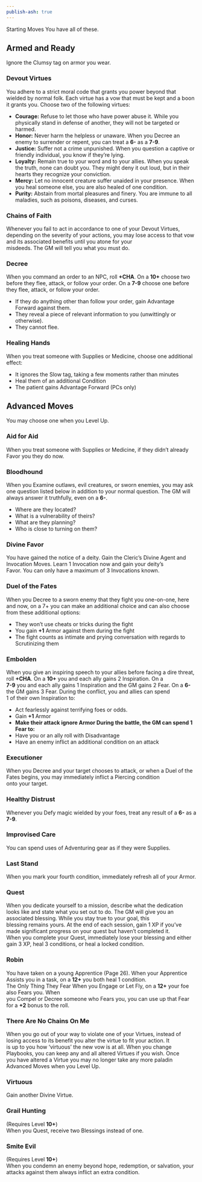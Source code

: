 ```yaml
---  
publish-ash: true  
---  
```

Starting Moves You have all of these.  
  
## Armed and Ready  
Ignore the Clumsy tag on armor you wear.  
### Devout Virtues  
You adhere to a strict moral code that grants you power beyond that wielded by normal folk. Each virtue has a vow that must be kept and a boon it grants you. Choose two of the following virtues:  
- **Courage:** Refuse to let those who have power abuse it. While you physically stand in defense of another, they will not be targeted or harmed.  
- **Honor:** Never harm the helpless or unaware. When you Decree an enemy to surrender or repent, you can treat a **6-** as a **7-9**.  
- **Justice:** Suffer not a crime unpunished. When you question a captive or friendly individual, you know if they’re lying.  
- **Loyalty:** Remain true to your word and to your allies. When you speak the truth, none can doubt you. They might deny it out loud, but in their hearts they recognize your conviction.  
- **Mercy:** Let no innocent creature suffer unaided in your presence. When you heal someone else, you are also healed of one condition.  
- **Purity:** Abstain from mortal pleasures and finery. You are immune to all maladies, such as poisons, diseases, and curses.  
### Chains of Faith  
<span class="move-trigger">Whenever you fail to act in accordance to one of your Devout Virtues,</span> depending on the severity of your actions, you may lose access to that vow and its associated benefits until you atone for your  
misdeeds. The GM will tell you what you must do.  
### Decree  
<span class="move-trigger">When you command an order to an NPC,</span> roll **+CHA**. On a **10+** choose two before they flee, attack, or follow your order. On a **7-9** choose one before they flee, attack, or follow your order.  
- If they do anything other than follow your order, gain Advantage Forward against them.  
- They reveal a piece of relevant information to you (unwittingly or otherwise).  
- They cannot flee.  
### Healing Hands  
<span class="move-trigger">When you treat someone with Supplies or Medicine,</span> choose one additional effect:  
- It ignores the Slow tag, taking a few moments rather than minutes  
- Heal them of an additional Condition  
- The patient gains Advantage Forward (PCs only)  
  
## Advanced Moves   
You may choose one when you Level Up.  
### Aid for Aid  
<span class="move-trigger">When you treat someone with Supplies or Medicine,</span> if they didn’t already Favor you they do now.  
### Bloodhound  
<span class="move-trigger">When you Examine outlaws,</span> evil creatures, or sworn enemies, you may ask one question listed below in addition to your normal question. The GM will always answer it truthfully, even on a **6-**.  
- Where are they located?  
- What is a vulnerability of theirs?  
- What are they planning?  
- Who is close to turning on them?  
### Divine Favor  
You have gained the notice of a deity. Gain the Cleric’s Divine Agent and Invocation Moves. Learn 1 Invocation now and gain your deity’s  
Favor. You can only have a maximum of 3 Invocations known.  
### Duel of the Fates  
<span class="move-trigger">When you Decree to a sworn enemy that they fight you one-on-one,</span> here and now, on a 7+ you can make an additional choice and can also choose from these additional options:  
- They won’t use cheats or tricks during the fight  
- You gain **+1** Armor against them during the fight  
- The fight counts as intimate and prying conversation with regards to Scrutinizing them  
### Embolden  
<span class="move-trigger">When you give an inspiring speech to your allies before facing a dire threat,</span> roll **+CHA**. On a **10+** you and each ally gains 2 Inspiration. On a  
 **7-9** you and each ally gains 1 Inspiration and the GM gains 2 Fear. On a **6-** the GM gains 3 Fear. During the conflict, you and allies can spend  
1 of their own Inspiration to:  
- Act fearlessly against terrifying foes or odds.  
- Gain **+1** Armor  
- **Make their attack ignore Armor During the battle, the GM can spend 1 Fear to:**  
- Have you or an ally roll with Disadvantage  
- Have an enemy inflict an additional condition on an attack  
### Executioner  
<span class="move-trigger">When you Decree and your target chooses to attack,</span> or when a Duel of the Fates begins, you may immediately inflict a Piercing condition  
onto your target.  
### Healthy Distrust  
<span class="move-trigger">Whenever you Defy magic wielded by your foes,</span> treat any result of a **6-** as a **7-9**.  
### Improvised Care  
You can spend uses of Adventuring gear as if they were Supplies.  
### Last Stand  
<span class="move-trigger">When you mark your fourth condition,</span> immediately refresh all of your Armor.  
### Quest  
<span class="move-trigger">When you dedicate yourself to a mission,</span> describe what the dedication looks like and state what you set out to do. The GM will give you an associated blessing. While you stay true to your goal, this  
blessing remains yours. At the end of each session, gain 1 XP if you’ve made significant progress on your quest but haven’t completed it.  
<span class="move-trigger">When you complete your Quest,</span> immediately lose your blessing and either gain 3 XP, heal 3 conditions, or heal a locked condition.  
### Robin  
You have taken on a young Apprentice (Page 26). When your Apprentice Assists you in a task, on a **12+** you both heal 1 condition.  
The Only Thing They Fear When you Engage or Let Fly, on a **12+** your foe also Fears you. When  
you Compel or Decree someone who Fears you, you can use up that Fear for a **+2** bonus to the roll.  
### There Are No Chains On Me  
<span class="move-trigger">When you go out of your way to violate one of your Virtues,</span> instead of losing access to its benefit you alter the virtue to fit your action. It  
is up to you how ‘virtuous’ the new vow is at all. When you change Playbooks, you can keep any and all altered Virtues if you wish. Once  
you have altered a Virtue you may no longer take any more paladin Advanced Moves when you Level Up.  
### Virtuous  
Gain another Divine Virtue.  
### Grail Hunting   
(Requires Level **10+**)  
<span class="move-trigger">When you Quest,</span> receive two Blessings instead of one.  
### Smite Evil   
(Requires Level **10+**)  
<span class="move-trigger">When you condemn an enemy beyond hope,</span> redemption, or salvation, your attacks against them always inflict an extra condition.